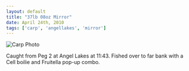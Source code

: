 ```yaml
---
layout: default
title: "37lb 08oz Mirror"
date: April 24th, 2010
tags: ['carp', 'angellakes', 'mirror']
---
```


![Carp Photo](https://s3-eu-west-1.amazonaws.com/davemcnally/2013-04-14+00.11.40.jpg)

Caught from Peg 2 at Angel Lakes at 11:43. Fished over to far bank with a Cell boilie and Fruitella pop-up combo.